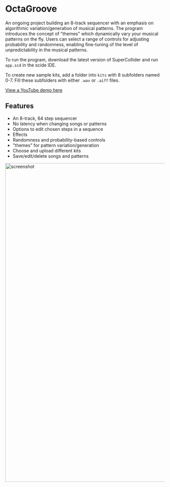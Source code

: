 # OctaGroove
An ongoing project building an 8-track sequencer with an emphasis on algorithmic variation/generation of musical patterns. The program introduces the concept of "themes" which dynamically vary your musical patterns on the fly. Users can select a range of controls for adjusting probability and randomness, enabling fine-tuning of the level of unpredictability in the musical patterns. 

To run the program, download the latest version of SuperCollider and run `app.scd` in the scide IDE.

To create new sample kits, add a folder into `kits` with 8 subfolders named 0-7. Fill these subfolders with either `.wav` or `.aiff` files.

[View a YouTube demo here](https://www.youtube.com/watch?v=BsvVJFrX-JM)

## Features
- An 8-track, 64 step sequencer
- No latency when changing songs or patterns
- Options to edit chosen steps in a sequence
- Effects
- Randomness and probability-based controls
- "themes" for pattern variation/generation
- Choose and upload different kits
- Save/edit/delete songs and patterns


<img width="1005" alt="screenshot" src="https://github.com/Steftones/OctaGroove/assets/68643643/c33d1899-42a1-4596-b3b3-91f34e13b6c7">
